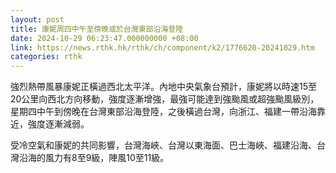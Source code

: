 ```yaml
---
layout: post
title: 康妮周四中午至傍晚或於台灣東部沿海登陸
date: 2024-10-29 06:23:47.000000000 +08:00
link: https://news.rthk.hk/rthk/ch/component/k2/1776620-20241029.htm
categories: rthk
---
```


強烈熱帶風暴康妮正橫過西北太平洋。內地中央氣象台預計，康妮將以時速15至20公里向西北方向移動，強度逐漸增強，最強可能達到強颱風或超強颱風級別，星期四中午到傍晚在台灣東部沿海登陸，之後橫過台灣，向浙江、福建一帶沿海靠近，強度逐漸減弱。

受冷空氣和康妮的共同影響，台灣海峽、台灣以東海面、巴士海峽、福建沿海、台灣沿海的風力有8至9級，陣風10至11級。
